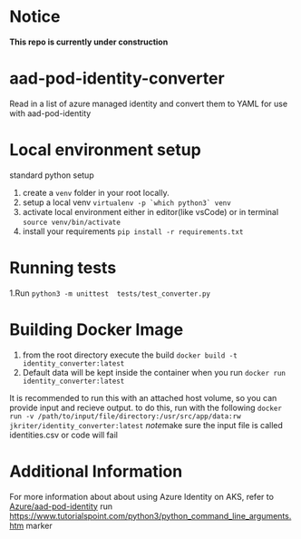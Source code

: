 # Notice
**This repo is currently under construction**

# aad-pod-identity-converter
Read in a list of azure managed identity and convert them to YAML for use with aad-pod-identity

# Local environment setup
standard python setup
1. create a ```venv``` folder in your root locally.
2. setup a local venv ```virtualenv -p `which python3` venv```
3. activate local environment either in editor(like vsCode) or in terminal ```source venv/bin/activate```
4. install your requirements ```pip install -r requirements.txt```

# Running tests
1.Run ```python3 -m unittest  tests/test_converter.py```

# Building Docker Image
1. from the root directory execute the build ```docker build -t identity_converter:latest```
2. Default data will be kept inside the container when you run ```docker run identity_converter:latest```

It is recommended to run this with an attached host volume, so you can provide input and recieve output.
to do this, run with the following 
```docker run -v /path/to/input/file/directory:/usr/src/app/data:rw jkriter/identity_converter:latest```
*note*make sure the input file is called identities.csv or code will fail


# Additional Information
For more information about about using Azure Identity on AKS, refer to [Azure/aad-pod-identity](https://github.com/Azure/aad-pod-identity) run 
https://www.tutorialspoint.com/python3/python_command_line_arguments.htm
marker
